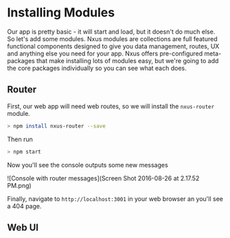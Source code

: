 # Installing Modules

Our app is pretty basic - it will start and load, but it doesn't do much else. So let's add some modules.  Nxus modules are collections are full featured functional components designed to give you data management, routes, UX and anything else you need for your app. Nxus offers pre-configured meta-packages that make installing lots of modules easy, but we're going to add the core packages individually so you can see what each does.

## Router
First, our web app will need web routes, so we will install the `nxus-router` module.

```bash
> npm install nxus-router --save
```
Then run 
```bash
> npm start
```
Now you'll see the console outputs some new messages

![Console with router messages](Screen Shot 2016-08-26 at 2.17.52 PM.png)

Finally, navigate to `http://localhost:3001` in your web browser an you'll see a 404 page.

## Web UI

